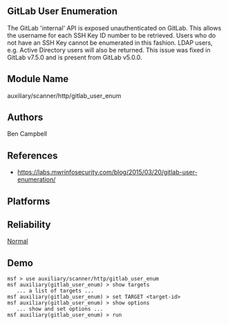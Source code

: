 ## GitLab User Enumeration

The GitLab 'internal' API is exposed unauthenticated on 
GitLab. This allows the username for each SSH Key ID number 
to be retrieved. Users who do not have an SSH Key cannot be 
enumerated in this fashion. LDAP users, e.g. Active 
Directory users will also be returned. This issue was fixed 
in GitLab v7.5.0 and is present from GitLab v5.0.0.


## Module Name
auxiliary/scanner/http/gitlab_user_enum

## Authors
Ben Campbell


## References
* https://labs.mwrinfosecurity.com/blog/2015/03/20/gitlab-user-enumeration/




## Platforms


## Reliability
[Normal](https://github.com/rapid7/metasploit-framework/wiki/Exploit-Ranking)

## Demo

```
msf > use auxiliary/scanner/http/gitlab_user_enum
msf auxiliary(gitlab_user_enum) > show targets
   ... a list of targets ...
msf auxiliary(gitlab_user_enum) > set TARGET <target-id>
msf auxiliary(gitlab_user_enum) > show options
   ... show and set options ...
msf auxiliary(gitlab_user_enum) > run
```
    
    